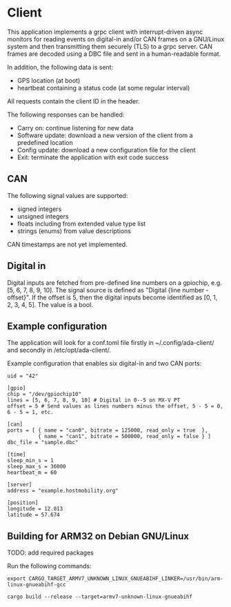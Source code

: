 # Client

This application implements a grpc client with interrupt-driven async
monitors for reading events on digital-in and/or CAN frames on a
GNU/Linux system and then transmitting them securely (TLS) to a grpc
server. CAN frames are decoded using a DBC file and sent in
a human-readable format.

In addition, the following data is sent:

- GPS location (at boot)
- heartbeat containing a status code (at some regular interval)

All requests contain the client ID in the header.

The following responses can be handled:

- Carry on: continue listening for new data
- Software update: download a new version of the client from a predefined location
- Config update: download a new configuration file for the client
- Exit: terminate the application with exit code success

## CAN

The following signal values are supported:

- signed integers
- unsigned integers
- floats including from extended value type list
- strings (enums) from value descriptions

CAN timestamps are not yet implemented.

## Digital in

Digital inputs are fetched from pre-defined line numbers on a
gpiochip, e.g. [5, 6, 7, 8, 9, 10]. The signal source is defined as
"Digital {line number - offset}". If the offset is 5, then the digital
inputs become identified as [0, 1, 2, 3, 4, 5]. The value is a bool.

## Example configuration

The application will look for a conf.toml file firstly in
~/.config/ada-client/ and secondly in /etc/opt/ada-client/.

Example configuration that enables six digital-in and two CAN ports:

```
uid = "42"

[gpio]
chip = "/dev/gpiochip10"
lines = [5, 6, 7, 8, 9, 10] # Digital in 0--5 on MX-V PT
offset = 5 # Send values as lines numbers minus the offset, 5 - 5 = 0, 6 - 5 = 1, etc.

[can]
ports = [ { name = "can0", bitrate = 125000, read_only = true  },
          { name = "can1", bitrate = 500000, read_only = false } ]
dbc_file = "sample.dbc"

[time]
sleep_min_s = 1
sleep_max_s = 36000
heartbeat_m = 60

[server]
address = "example.hostmobility.org"

[position]
longitude = 12.013
latitude = 57.674
```

## Building for ARM32 on Debian GNU/Linux

TODO: add required packages

Run the following commands:

```
export CARGO_TARGET_ARMV7_UNKNOWN_LINUX_GNUEABIHF_LINKER=/usr/bin/arm-linux-gnueabihf-gcc

cargo build --release --target=armv7-unknown-linux-gnueabihf
```
